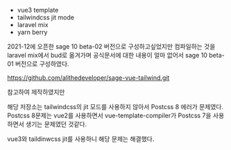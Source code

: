 - vue3 template
- tailwindcss jit mode
- laravel mix
- yarn berry

2021-12에 오픈한 sage 10 beta-02 버전으로 구성하고싶었지만 컴파일하는 것을 laravel mix에서 bud로 옮겨가며 공식문서에 대한 내용이 얼마 없어서 sage 10 beta-01 버전으로 구성하였다.

https://github.com/alithedeveloper/sage-vue-tailwind.git

참고하여 제작하였지만

해당 저장소는 tailwindcss의 jit 모드를 사용하지 않아서 Postcss 8 에러가 문제였다. Postcss 8문제는 vue2를 사용하면서 vue-template-compiler가 Postcss 7을 사용하면서 생기는 문제였던 것같다.

vue3와 taildinwcss jit를 사용하니 해당 문제는 해결했다.

